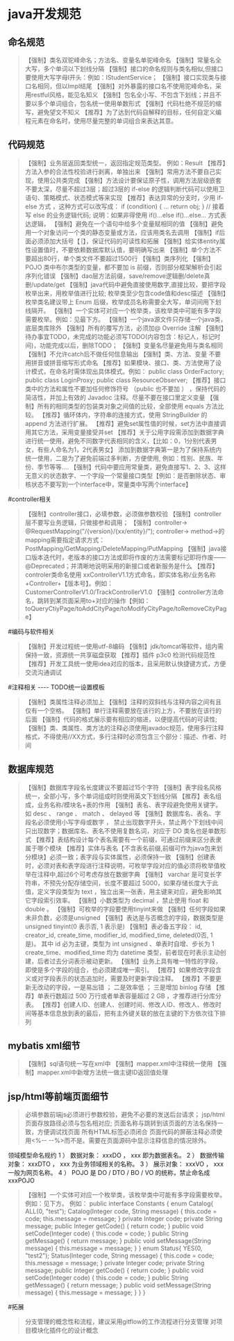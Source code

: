 # java开发规范
## 命名规范
> 【强制】类名双驼峰命名；方法名、变量名单驼峰命名 
> 【强制】常量名全大写，多个单词以下划线分隔
> 【强制】接口的命名规则与类名相似,但接口要使用大写字母I开头：例如：IStudentService；
> 【强制】接口实现类与接口名相同，但以Impl结尾
> 【强制】对外暴露的接口名不使用驼峰命名，采用restful风格，能见名知义
> 【强制】包名全小写、不包含下划线；并且不要以多个单词组合，包名统一使用单数形式
> 【强制】代码杜绝不规范的缩写，避免望文不知义
> 【推荐】为了达到代码自解释的目标，任何自定义编程元素在命名时，使用尽量完整的单词组合来表达其意。

## 代码规范
> 【强制】业务层返回类型统一，返回指定规范类型。 例如：Result<T>
> 【推荐】方法入参的合法性校验进行剥离，单独出来
> 【强制】常用方法不要自己实现，使用公共类完成
> 【强制】方法设计要保证原子性，调用方法层级嵌套不要太深，尽量不超过3层；超过3层的 if-else 的逻辑判断代码可以使用卫语句、策略模式、状态模式等来实现
> 【推荐】表达异常的分支时，少用 if-else 方式 ，这种方式可以改写成：
    if (condition) {
        ...
        return obj;
    }
    // 接着写 else 的业务逻辑代码; 说明：如果非得使用 if()...else if()...else... 方式表达逻辑，
> 【强制】避免在一个语句中给多个变量赋相同的值
> 【强制】避免用一个对象访问一个类的静态变量或方法，应该用类名去调用
> 【强制】if后面必须添加大括号【｛】，保证代码的可读性和拓展
> 【强制】给实体entity属性设置值时，不要依赖数据库默认值，要明确写出来
> 【强制】单个方法不要超出80行，单个类文件不要超过1500行
> 【强制】类序列化
> 【强制】POJO 类中布尔类型的变量，都不要加 is 前缀，否则部分框架解析会引起序列化错误
> 【强制】dao层方法前缀，save/remove逻辑删/delete真删/update/get
> 【强制】java代码中避免直接使用数字,直接比较，要把字段枚举出来，用枚举值进行比较; 枚举类至少包含code值和desc描述
> 【强制】枚举类名建议带上 Enum 后缀，枚举成员名称需要全大写，单词间用下划线隔开。
> 【强制】一个实体可对应一个枚举类，该枚举类中可能有多字段需要枚举。例如：见最下方。
> 【强制】一个java源文件只存储一个java类，底层类库除外
> 【强制】所有的覆写方法，必须加@ Override 注解
> 【强制】待办事宜TODO，未完成的功能必须写TODO(内容包含：标记人，标记时间)，功能完成以后，删除TODO；
> 【强制】变量名尽量避免用与类名相同
> 【强制】不允许catch后不做任何信息输出
> 【强制】类、方法、变量 不要用拼音或拼音缩写形式命名
> 【推荐】如果模块、接口、类、方法使用了设计模式，在命名时需体现出具体模式。例如： public class OrderFactory; public class LoginProxy; public class ResourceObserver;
> 【推荐】接口类中的方法和属性不要加任何修饰符号 （public 也不要加 ） ，保持代码的简洁性，并加上有效的 Javadoc 注释。尽量不要在接口里定义变量
> 【强制】所有的相同类型的包装类对象之间值的比较，全部使用 equals 方法比较。
> 【推荐】循环体内，字符串的连接方式，使用 StringBuilder 的 append 方法进行扩展。
> 【推荐】避免set属性值的时候，set方法中直接调用其它方法，采用变量接受并set
> 【推荐】关于公用字段需添加到数据字典进行统一使用，避免不同数字代表相同的含义，【比如：0，1分别代表男女，有些人命名为1，2代表男女】
         添加到数据字典第一是为了保持系统内统一使用，二是为了避免前端过多判断，方便使用, 例如：性别、民族、年份、季节等等....
> 【强制】代码中要应用常量类，避免直接写1、2、3、这样无意义的状态数字、一个字段一个常量接口类型【例如：是否删除状态、审核状态不要写到一个interface中，常量类中写两个interface】

#controller相关
> 【强制】controller接口，必填参数，必须做参数校验
> 【强制】controller层不要写业务逻辑，只做接参和调用；
> 【强制】controller-> @RequestMapping("/{version}/{xx/entity}/");  controller-> method->的mapping需要指定请求方式：PostMapping/GetMapping/DeleteMapping/PutMapping
> 【强制】java接口版本迭代时，老版本的接口方法或即将作废的方法需要标记即将作废——@Deprecated；并清晰地说明采用的新接口或者新服务是什么
> 【推荐】controler类命名使用 xxControllerV1.1方式命名，即实体名称/业务名称+Controller+【版本号】。例如：CustomerControllerV1.0/TrackControllerV1.0
> 【强制】controller方法命名，跳转到某页面采用to+对应的操作【例如：toQueryCtiyPage/toAddCityPage/toModifyCityPage/toRemoveCityPage】

#编码与软件相关
> 【强制】开发过程统一使用utf-8编码
> 【强制】jdk/tomcat等软件，组内需保持一致，资源统一共享磁盘获取
> 【推荐】插件 p3c0 检测代码规范性
> 【推荐】开发工具统一使用idea对应的版本，且采用默认快捷键方式，方便交流沟通调试

#注释相关 ----  TODO统一设置模板
> 【强制】类属性注释必须加上
> 【强制】注释的双斜线与注释内容之间有且仅有一个空格。
> 【强制】单行注释需要放在该行的上方，不要放在该行的后面
> 【强制】代码的格式展示要有相应的缩进，以便提高代码的可读性;
> 【强制】类、类属性、类方法的注释必须使用javadoc规范，使用多行注释格式，不得使用//XX方式，多行注释时必须包含三个部分：描述、作者、时间

## 数据库规范
> 【强制】数据库字段名长度建议不要超过15个字符
> 【强制】表字段名风格统一，全部小写，多个单词组成时则使用英文下划线分隔
> 【推荐】表名组成，业务名称/模块名+表的作用
> 【强制】表名、表字段避免使用关键字。如 desc 、 range 、 match 、 delayed 等
> 【强制】数据库名、表名、字段名必须使用小写字母或数字 ， 禁止出现数字开头，禁止两个下划线中间只出现数字；数据库名、表名不使用复数名词，对应于 DO 类名也是单数形式
> 【推荐】表结构设计每个表名需要有一个前缀，可通过前缀来区分表隶属于哪个模块
> 【推荐】实体与表名【不含表名前缀,前缀可作为java包来划分模块】必须一致；表字段与实体属性，必须保持一致
> 【强制】创建表时，必须对表和表字段进行注释说明，可枚举字段对应的值必须将枚举值枚举在注释中,超过6个可考虑存放在数据字典
> 【强制】 varchar 是可变长字符串，不预先分配存储空间，长度不要超过 5000，如果存储长度大于此值，定义字段类型为 text ，独立出来一张表，用主键来对应，避免影响其它字段索引效率。
> 【强制】小数类型为 decimal ，禁止使用 float 和 double 。
> 【强制】可枚举的字段要使用tinyint来做
> 【强制】任何字段如果未非负数，必须是unsigned
> 【强制】表达是与否概念的字段，数据类型是 unsigned tinyint(0 表示否, 1 表示是)
> 【强制】表必备五字段： id, creator_id, create_time, modifier_id, modified_time, deleted(0否, 1是)。
         其中 id 必为主键，类型为 int unsigned 、单表时自增、步长为 1
         create_time、modified_time 均为 datetime 类型，前者现在时表示主动创建，后者过去分词表示被动更新。
> 【强制】业务上具有唯一特性的字段，即使是多个字段的组合，也必须建成唯一索引。
> 【推荐】如果修改字段含义或对字段表示的状态追加时，需要及时更新字段注释。
> 【推荐】不要更新无改动的字段，一是易出错 ； 二是效率低 ； 三是增加 binlog 存储
> 【推荐】单表行数超过 500 万行或者单表容量超过 2 GB ，才推荐进行分库分表。
> 【推荐】创建人ID、创建人、创建时间、修改人ID、修改人、修改时间等基本信息放到表的最后，把有主外键关联的放在主键的下方依次往下排列

## mybatis xml细节
> 【强制】sql语句统一写在xml中
> 【强制】mapper.xml中注释统一使用<!-- -->
> 【强制】mapper.xml中新增方法统一做主键ID返回值处理

## jsp/html等前端页面细节
> 必填参数前端js必须进行参数校验，避免不必要的发送后台请求；
> jsp/html页面存放路径必须与包名相对应; 页面名称与跳转到该页面的方法名保持一致，方便调试找页面
> 所有HTML标签必须闭合
> 页面代码的屏蔽注释必须使用<%-- --%>而不是<!-- -->。需要在页面源码中显示注释信息的情况除外。


领域模型命名规约
1 ） 数据对象： xxxDO ， xxx 即为数据表名。
2 ） 数据传输对象： xxxDTO ， xxx 为业务领域相关的名称。
3 ） 展示对象： xxxVO ， xxx 一般为网页名称。
4 ） POJO 是 DO / DTO / BO / VO 的统称，禁止命名成 xxxPOJO 

> 【强制】一个实体可对应一个枚举类，该枚举类中可能有多字段需要枚举。例如：见下方。
例如：
public interface Constants {
    enum Catalog{
        ALL(0, "test");
        Catalog(Integer code, String message) {
            this.code = code;
            this.message = message;
        }
        private Integer code;
        private String message;
        public Integer getCode() {
            return code;
        }
        public void setCode(Integer code) {
            this.code = code;
        }
        public String getMessage() {
            return message;
        }
        public void setMessage(String message) {
            this.message = message;
        }
    }
    enum Status{
        YES(0, "test2");
        Status(Integer code, String message) {
            this.code = code;
            this.message = message;
        }
        private Integer code;
        private String message;
        public Integer getCode() {
            return code;
        }
        public void setCode(Integer code) {
            this.code = code;
        }
        public String getMessage() {
            return message;
        }
        public void setMessage(String message) {
            this.message = message;
        }
    }
}

#拓展
> 分支管理的概念性和流程，建议采用gitflow的工作流程进行分支管理
> 对项目模块化插件化的设计概念
